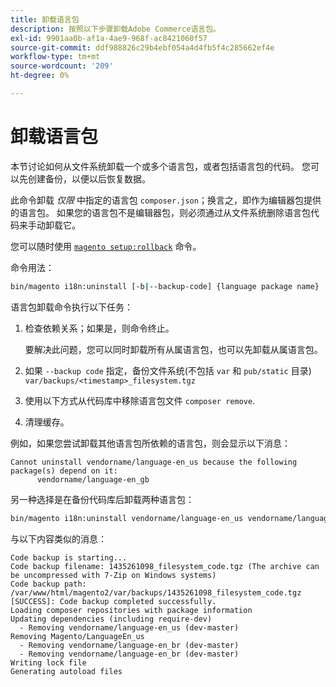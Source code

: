 ```yaml
---
title: 卸载语言包
description: 按照以下步骤卸载Adobe Commerce语言包。
exl-id: 9901aa0b-af1a-4ae9-968f-ac8421060f57
source-git-commit: ddf988826c29b4ebf054a4d4fb5f4c285662ef4e
workflow-type: tm+mt
source-wordcount: '209'
ht-degree: 0%

---
```


# 卸载语言包

本节讨论如何从文件系统卸载一个或多个语言包，或者包括语言包的代码。 您可以先创建备份，以便以后恢复数据。

此命令卸载 *仅限* 中指定的语言包 `composer.json`；换言之，即作为编辑器包提供的语言包。 如果您的语言包不是编辑器包，则必须通过从文件系统删除语言包代码来手动卸载它。

您可以随时使用 [`magento setup:rollback`](uninstall-modules.md#roll-back-the-file-system-database-or-media-files) 命令。

命令用法：

```bash
bin/magento i18n:uninstall [-b|--backup-code] {language package name} ... {language package name}
```

语言包卸载命令执行以下任务：

1. 检查依赖关系；如果是，则命令终止。

   要解决此问题，您可以同时卸载所有从属语言包，也可以先卸载从属语言包。

1. 如果 `--backup code` 指定，备份文件系统(不包括 `var` 和 `pub/static` 目录) `var/backups/<timestamp>_filesystem.tgz`
1. 使用以下方式从代码库中移除语言包文件 `composer remove`.
1. 清理缓存。

例如，如果您尝试卸载其他语言包所依赖的语言包，则会显示以下消息：

```terminal
Cannot uninstall vendorname/language-en_us because the following package(s) depend on it:
      vendorname/language-en_gb
```

另一种选择是在备份代码库后卸载两种语言包：

```bash
bin/magento i18n:uninstall vendorname/language-en_us vendorname/language-en_gb --backup-code
```

与以下内容类似的消息：

```terminal
Code backup is starting...
Code backup filename: 1435261098_filesystem_code.tgz (The archive can be uncompressed with 7-Zip on Windows systems)
Code backup path: /var/www/html/magento2/var/backups/1435261098_filesystem_code.tgz
[SUCCESS]: Code backup completed successfully.
Loading composer repositories with package information
Updating dependencies (including require-dev)
  - Removing vendorname/language-en_us (dev-master)
Removing Magento/LanguageEn_us
  - Removing vendorname/language-en_br (dev-master)
  - Removing vendorname/language-en_br (dev-master)
Writing lock file
Generating autoload files
```
